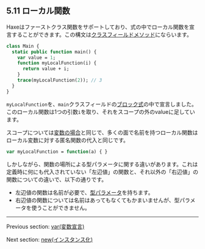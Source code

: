 ## 5.11 ローカル関数

Haxeはファーストクラス関数をサポートしており、式の中でローカル関数を宣言することができます。この構文は[クラスフィールドメソッド](class-field-method.md)にならいます。

```haxe
class Main {
  static public function main() {
    var value = 1;
    function myLocalFunction(i) {
      return value + i;
    }
    trace(myLocalFunction(2)); // 3
  }
}
```

`myLocalFunction`を、`main`クラスフィールドの[ブロック式](expression-block.md)の中で宣言しました。このローカル関数は1つの引数`i`を取り、それをスコープの外のvalueに足しています。

スコープについては[変数の場合](expression-var.md)と同じで、多くの面で名前を持つローカル関数はローカル変数に対する匿名関数の代入と同じです。

```haxe
var myLocalFunction = function(a) { }
```

しかしながら、関数の場所による型パラメータに関する違いがあります。これは定義時に何にも代入されていない「左辺値」の関数と、それ以外の「右辺値」の関数についての違いで、以下の通りです。

* 左辺値の関数は名前が必要で、[型パラメータ](type-system-type-parameters.md)を持ちます。
* 右辺値の関数については名前はあってもなくてもかまいませんが、型パラメータを使うことができません。

---

Previous section: [var(変数宣言)](expression-var.md)

Next section: [new(インスタンス化)](expression-new.md)